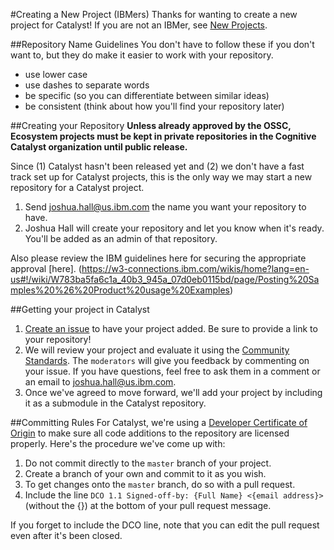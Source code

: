 #Creating a New Project (IBMers)
Thanks for wanting to create a new project for Catalyst! If you are not an IBMer, see [New Projects](NewProjects.md).

##Repository Name Guidelines
You don't have to follow these if you don't want to, but they do make it easier to work with your repository.
- use lower case
- use dashes to separate words
- be specific (so you can differentiate between similar ideas)
- be consistent (think about how you'll find your repository later)

##Creating your Repository
**Unless already approved by the OSSC, Ecosystem projects must be kept in private repositories in the Cognitive Catalyst organization until public release.**

Since (1) Catalyst hasn't been released yet and (2) we don't have a fast track set up for Catalyst projects, this is the only way we may start a new repository for a Catalyst project. 

1. Send [joshua.hall@us.ibm.com](mailto:joshua.hall@us.ibm.com) the name you want your repository to have.
2. Joshua Hall will create your repository and let you know when it's ready. You'll be added as an admin of that repository.

Also please review the IBM guidelines here for securing the appropriate approval [here]. (https://w3-connections.ibm.com/wikis/home?lang=en-us#!/wiki/W783ba5fa6c1a_40b3_945a_07d0eb0115bd/page/Posting%20Samples%20%26%20Product%20usage%20Examples)

##Getting your project in Catalyst
1. [Create an issue](https://github.com/cognitive-catalyst/cognitive-catalyst/issues) to have your project added. Be sure to provide a link to your repository!
2. We will review your project and evaluate it using the [Community Standards](CommunityStandards.md). The `moderators` will give you feedback by commenting on your issue. If you have questions, feel free to ask them in a comment or an email to [joshua.hall@us.ibm.com](mailto:joshua.hall@us.ibm.com).
3. Once we've agreed to move forward, we'll add your project by including it as a submodule in the Catalyst repository.

##Committing Rules
For Catalyst, we're using a [Developer Certificate of Origin](http://elinux.org/Developer_Certificate_Of_Origin) to make sure all code additions to the repository are licensed properly. Here's the procedure we've come up with:

1. Do not commit directly to the `master` branch of your project.
2. Create a branch of your own and commit to it as you wish.
3. To get changes onto the `master` branch, do so with a pull request.
4. Include the line `DCO 1.1 Signed-off-by: {Full Name} <{email address}>` (without the {}) at the bottom of your pull request message.

If you forget to include the DCO line, note that you can edit the pull request even after it's been closed.
